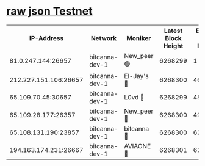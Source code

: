[raw json Testnet](https://rpc-check.bcat.stavr.tech/bcat/rpc-bcat-result.json)
=


<table><tr><th>IP-Address</th><th>Network</th><th>Moniker</th><th>Latest Block Height</th><th>Earliest Block Height</th><th>Catching Up</th><th>Tx Index</th><th>Voting Power</th><th>Scan Time</th></tr><tr><td>81.0.247.144:26657</td><td>bitcanna-dev-1</td><td>New_peer 🟢</td><td>6268299</td><td>1</td><td>False</td><td>on</td><td>0</td><td>2024-02-03T00:23:39.671224949UTC</td></tr><tr><td>212.227.151.106:26657</td><td>bitcanna-dev-1</td><td>El-Jay's 🔴</td><td>6268300</td><td>4670391</td><td>False</td><td>on</td><td>2218164</td><td>2024-02-03T00:23:46.408420519UTC</td></tr><tr><td>65.109.70.45:30657</td><td>bitcanna-dev-1</td><td>L0vd 🔴</td><td>6268299</td><td>4828155</td><td>False</td><td>on</td><td>7920</td><td>2024-02-03T00:23:39.997883824UTC</td></tr><tr><td>65.109.28.177:26357</td><td>bitcanna-dev-1</td><td>New_peer 🔴</td><td>6268300</td><td>4952911</td><td>False</td><td>on</td><td>2237067</td><td>2024-02-03T00:23:46.725401833UTC</td></tr><tr><td>65.108.131.190:23857</td><td>bitcanna-dev-1</td><td>bitcanna 🔴</td><td>6268300</td><td>6264300</td><td>False</td><td>off</td><td>82269</td><td>2024-02-03T00:23:47.047519394UTC</td></tr><tr><td>194.163.174.231:26667</td><td>bitcanna-dev-1</td><td>AVIAONE 🔴</td><td>6268301</td><td>6267461</td><td>False</td><td>on</td><td>1949865</td><td>2024-02-03T00:23:53.603546495UTC</td></tr></table>